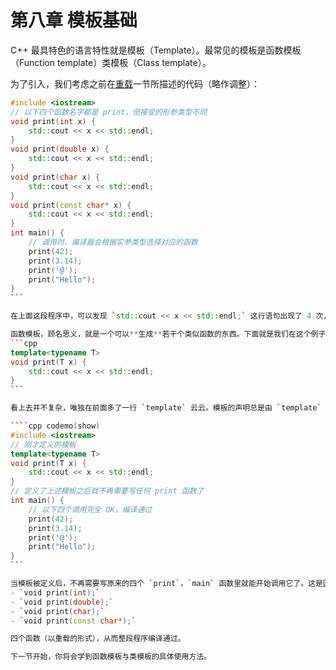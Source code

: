 # 第八章 模板基础

C++ 最具特色的语言特性就是模板（Template）。最常见的模板是函数模板（Function template）类模板（Class template）。

为了引入，我们考虑之前在[重载](/ch05/overload)一节所描述的代码（略作调整）：

````cpp codemo(show)
#include <iostream>
// 以下四个函数名字都是 print，但接受的形参类型不同
void print(int x) {
    std::cout << x << std::endl;
}
void print(double x) {
    std::cout << x << std::endl;
}
void print(char x) {
    std::cout << x << std::endl;
}
void print(const char* x) {
    std::cout << x << std::endl;
}
int main() {
    // 调用时，编译器会根据实参类型选择对应的函数
    print(42);
    print(3.14);
    print('@');
    print("Hello");
}
```

在上面这段程序中，可以发现 `std::cout << x << std::endl;` 这行语句出现了 4 次，很啰嗦。甚至，这四个 `print` 函数除了参数类型不一样之外是完全相同的。那么相同的代码重复多遍总归是不好的，C++ 的模板可以解决这个问题。

函数模板，顾名思义，就是一个可以**生成**若干个类似函数的东西。下面就是我们在这个例子中需要的函数模板：
```cpp
template<typename T>
void print(T x) {
    std::cout << x << std::endl;
}
```

看上去并不复杂，唯独在前面多了一行 `template` 云云。模板的声明总是由 `template` 关键字开头的，然后后面接着模板的定义。我们并不在这里展开这个定义的具体写法，我们目前只关注定义了这个模板带来的效果：

````cpp codemo(show)
#include <iostream>
// 刚才定义的模板
template<typename T>
void print(T x) {
    std::cout << x << std::endl;
}
// 定义了上述模板之后就不再需要写任何 print 函数了
int main() {
    // 以下四个调用完全 OK，编译通过
    print(42);
    print(3.14);
    print('@');
    print("Hello");
}
```

当模板被定义后，不再需要写原来的四个 `print`，`main` 函数里就能开始调用它了。这是因为，函数模板会根据全文中出现的函数调用表达式来生成函数。在这个例子中，函数模板生成了
- `void print(int);`
- `void print(double);`
- `void print(char);`
- `void print(const char*);`

四个函数（以重载的形式），从而整段程序编译通过。

下一节开始，你将会学到函数模板与类模板的具体使用方法。
